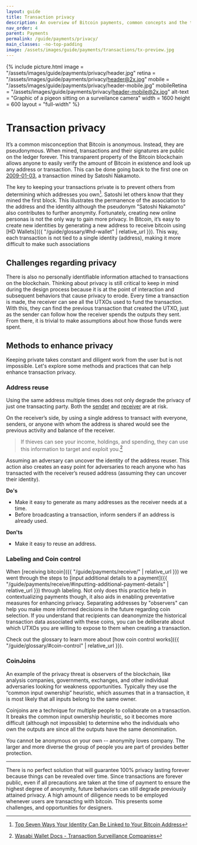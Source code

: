 ```yaml
---
layout: guide
title: Transaction privacy
description: An overview of Bitcoin payments, common concepts and the transaction lifecycle.
nav_order: 4
parent: Payments
permalink: /guide/payments/privacy/
main_classes: -no-top-padding
image: /assets/images/guide/payments/transactions/tx-preview.jpg
---
```


{% include picture.html
    image = "/assets/images/guide/payments/privacy/header.jpg"
    retina = "/assets/images/guide/payments/privacy/header@2x.jpg"
    mobile = "/assets/images/guide/payments/privacy/header-mobile.jpg"
    mobileRetina = "/assets/images/guide/payments/privacy/header-mobile@2x.jpg"
    alt-text = "Graphic of a pigeon sitting on a surveilance camera"
    width = 1600
    height = 600
    layout = "full-width"
%}


# Transaction privacy

<!--
This page should inform about what information is made public when sending or receiving, how the application can help minimize unnecessary privacy leaks, basic application functionality to help, and when we can, more advanced options.
- Single-use addresses (avoiding address reuse)
- Coin selection / labelling
- Coin join / Pay join
-->

It’s a common misconception that Bitcoin is anonymous. Instead, they are pseudonymous. When mined, transactions and their signatures are public on the ledger forever. This transparent property of the Bitcoin blockchain allows anyone to easily verify the amount of Bitcoin in existence and look up any address or transaction. This can be done going back to the first one on [2009-01-03](https://blockstream.info/tx/4a5e1e4baab89f3a32518a88c31bc87f618f76673e2cc77ab2127b7afdeda33b), a transaction mined by Satoshi Nakamoto.

The key to keeping your transactions private is to prevent others from determining which addresses you own[^3]. Satoshi let others know that they mined the first block. This illustrates the permanence of the association to the address and the identity although the pseudonym "Satoshi Nakamoto" also contributes to further anonymity. Fortunately, creating new online personas is not the only way to gain more privacy. In Bitcoin, it’s easy to create new identities by generating a new address to receive bitcoin using [HD Wallets]({{ "/guide/glossary/#hd-wallet" | relative_url }}). This way, each transaction is not tied to a single identity (address), making it more difficult to make such associations

## Challenges regarding privacy

There is also no personally identifiable information attached to transactions on the blockchain. Thinking about privacy is still critical to keep in mind during the design process because it is at the point of interaction and subsequent behaviors that cause privacy to erode. Every time a transaction is made, the receiver can see all the UTXOs used to fund the transaction. With this, they can find the previous transaction that created the UTXO, just as the sender can follow how the receiver spends the outputs they sent. From there, it is trivial to make assumptions about how those funds were spent.

<!--

Each Bitcoin transaction contains at least one input (where the Bitcoin are from) and at least one output (where the Bitcoin are being sent). This means that once a single address is known, there is a trail to follow the Bitcoin.

Wasabi

-->

## Methods to enhance privacy

Keeping private takes constant and diligent work from the user but is not impossible. Let's explore some methods and practices that can help enhance transaction privacy.

<!-- talk about the problem as you are talking about the solution -->

### Address reuse

Using the same address multiple times does not only degrade the privacy of just one transacting party. Both the [sender](/guide/payments/receive) and [receiver](/guide/payments/receive) are at risk.

On the receiver’s side, by using a single address to transact with everyone, senders, or anyone with whom the address is shared would see the previous activity and balance of the receiver.

> If thieves can see your income, holdings, and spending, they can use this information to target and exploit you.[^2]

Assuming an adversary can uncover the identity of the address reuser. This action also creates an easy point for adversaries to reach anyone who has transacted with the receiver’s reused address (assuming they can uncover their identity).

<!--
consider how to get the ui generating multiple addresses. make it easy for the user to not fail 

> ###### Worked Example 1 - Savings Revealed
> * You save in bitcoin, using a single-address paper wallet.
> * All your bitcoin savings to this same address, let's say it contains $1 million worth.
> * You buy a small amount of bitcoins to add to your savings, depositing in the paper wallet.
> * The person who sold you the bitcoins follows their trail on the blockchain and finds your paper wallet containing $1 million.
> * He mentions it to someone in a cafe or bar.
> * Word gets around. A burglar raids your home. Kidnappers capture your children and know exactly how much to demand in ransom.

-->


**Do's**

- Make it easy to generate as many addresses as the receiver needs at a time.
- Before broadcasting a transaction, inform senders if an address is already used.

**Don'ts**

- Make it easy to reuse an address.

### Labeling and Coin control
When [receiving bitcoin]({{ "/guide/payments/receive/" | relative_url }}) we went through the steps to [input additional details to a payment]({{ "/guide/payments/receive/#inputting-additional-payment-details" | relative_url }}) through labeling. Not only does this practice help in contextualizing payments though, it also aids in enabling preventative measures for enhancing privacy. Separating addresses by "observers" can help you make more informed decisions in the future regarding coin selection. If you understand that recipients can deanonymize the historical transaction data associated with these coins, you can be deliberate about which UTXOs you are willing to expose to them when creating a transaction.

Check out the glossary to learn more about [how coin control works]({{ "/guide/glossary/#coin-control" | relative_url }}).

### CoinJoins

An example of the privacy threat is observers of the blockchain, like analysis companies, governments, exchanges, and other individual adversaries looking for weakness opportunities. Typically they use the “common input ownership” heuristic, which assumes that in a transaction, it is most likely that all inputs belong to the same owner.

Coinjoins are a technique for multiple people to collaborate on a transaction. It breaks the common input ownership heuristic, so it becomes more difficult (although not impossible) to determine who the individuals who own the outputs are since all the outputs have the same denomination.

You cannot be anonymous on your own -- anonymity loves company. The larger and more diverse the group of people you are part of provides better protection.

---

There is no perfect solution that will guarantee 100% privacy lasting forever because things can be revealed over time. Since transactions are forever public, even if all precautions are taken at the time of payment to ensure the highest degree of anonymity, future behaviors can still degrade previously attained privacy. A high amount of diligence needs to be employed whenever users are transacting with bitcoin. This presents some challenges, and opportunities for designers.

[^1]: [Bitcoin.org - Protecting your privacy](https://bitcoin.org/en/protect-your-privacy)
[^2]: [Wasabi Wallet Docs - Transaction Surveillance Companies](https://docs.wasabiwallet.io/why-wasabi/TransactionSurveillanceCompanies.html#attempt-to-invade-privacy)
[^3]: [Top Seven Ways Your Identity Can Be Linked to Your Bitcoin Address](https://99bitcoins.com/know-more-top-seven-ways-your-identity-can-be-linked-to-your-bitcoin-address/)